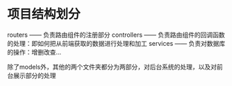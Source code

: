 # 项目结构划分
routers —— 负责路由组件的注册部分
controllers —— 负责路由组件的回调函数的处理：即如何把从前端获取的数据进行处理和加工
services —— 负责对数据库的操作：增删改查...

除了models外，其他的两个文件夹都分为两部分，对后台系统的处理，以及对前台展示部分的处理